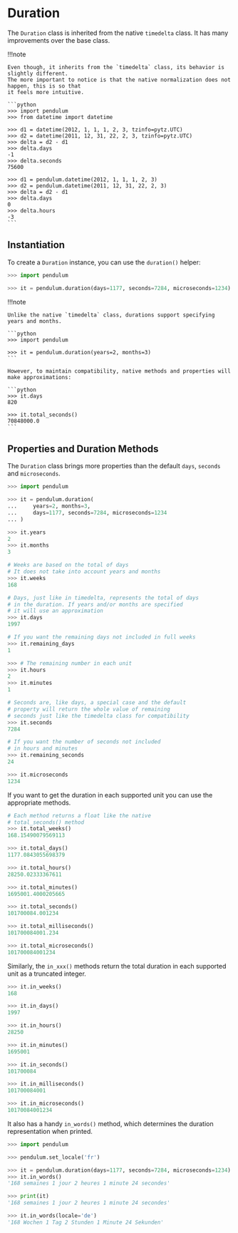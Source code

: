 # Duration

The `Duration` class is inherited from the native `timedelta` class.
It has many improvements over the base class.

!!!note

    Even though, it inherits from the `timedelta` class, its behavior is slightly different.
    The more important to notice is that the native normalization does not happen, this is so that
    it feels more intuitive.

    ```python
    >>> import pendulum
    >>> from datetime import datetime

    >>> d1 = datetime(2012, 1, 1, 1, 2, 3, tzinfo=pytz.UTC)
    >>> d2 = datetime(2011, 12, 31, 22, 2, 3, tzinfo=pytz.UTC)
    >>> delta = d2 - d1
    >>> delta.days
    -1
    >>> delta.seconds
    75600

    >>> d1 = pendulum.datetime(2012, 1, 1, 1, 2, 3)
    >>> d2 = pendulum.datetime(2011, 12, 31, 22, 2, 3)
    >>> delta = d2 - d1
    >>> delta.days
    0
    >>> delta.hours
    -3
    ```

## Instantiation

To create a `Duration` instance, you can use the `duration()` helper:

```python
>>> import pendulum

>>> it = pendulum.duration(days=1177, seconds=7284, microseconds=1234)
```

!!!note

    Unlike the native `timedelta` class, durations support specifying
    years and months.

    ```python
    >>> import pendulum

    >>> it = pendulum.duration(years=2, months=3)
    ```

    However, to maintain compatibility, native methods and properties will
    make approximations:

    ```python
    >>> it.days
    820

    >>> it.total_seconds()
    70848000.0
    ```

## Properties and Duration Methods

The `Duration` class brings more properties than the default `days`, `seconds` and
`microseconds`.

```python
>>> import pendulum

>>> it = pendulum.duration(
...     years=2, months=3,
...     days=1177, seconds=7284, microseconds=1234
... )

>>> it.years
2
>>> it.months
3

# Weeks are based on the total of days
# It does not take into account years and months
>>> it.weeks
168

# Days, just like in timedelta, represents the total of days
# in the duration. If years and/or months are specified
# it will use an approximation
>>> it.days
1997

# If you want the remaining days not included in full weeks
>>> it.remaining_days
1

>>> # The remaining number in each unit
>>> it.hours
2
>>> it.minutes
1

# Seconds are, like days, a special case and the default
# property will return the whole value of remaining
# seconds just like the timedelta class for compatibility
>>> it.seconds
7284

# If you want the number of seconds not included
# in hours and minutes
>>> it.remaining_seconds
24

>>> it.microseconds
1234
```

If you want to get the duration in each supported unit
you can use the appropriate methods.

```python
# Each method returns a float like the native
# total_seconds() method
>>> it.total_weeks()
168.15490079569113

>>> it.total_days()
1177.0843055698379

>>> it.total_hours()
28250.02333367611

>>> it.total_minutes()
1695001.4000205665

>>> it.total_seconds()
101700084.001234

>>> it.total_milliseconds()
101700084001.234

>>> it.total_microseconds()
101700084001234
```

Similarly, the `in_xxx()` methods return the total duration in each
supported unit as a truncated integer.

```python
>>> it.in_weeks()
168

>>> it.in_days()
1997

>>> it.in_hours()
28250

>>> it.in_minutes()
1695001

>>> it.in_seconds()
101700084

>>> it.in_milliseconds()
101700084001

>>> it.in_microseconds()
10170084001234
```

It also has a handy `in_words()` method, which determines the duration representation when printed.

```python
>>> import pendulum

>>> pendulum.set_locale('fr')

>>> it = pendulum.duration(days=1177, seconds=7284, microseconds=1234)
>>> it.in_words()
'168 semaines 1 jour 2 heures 1 minute 24 secondes'

>>> print(it)
'168 semaines 1 jour 2 heures 1 minute 24 secondes'

>>> it.in_words(locale='de')
'168 Wochen 1 Tag 2 Stunden 1 Minute 24 Sekunden'
```
